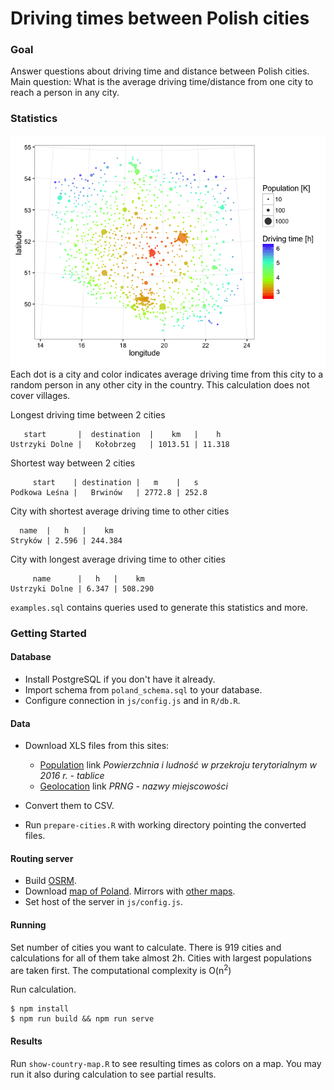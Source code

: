 # Driving times between Polish cities

### Goal

Answer questions about driving time and distance between Polish cities.
Main question: What is the average driving time/distance from one city to reach a person in any city.

### Statistics

![Map of cities](./img/driving-time.png)
Each dot is a city and color indicates average driving time from this city to a random person in any other city in the country. This calculation does not cover villages.

Longest driving time between 2 cities

       start       |  destination  |    km   |    h
    Ustrzyki Dolne |   Kołobrzeg   | 1013.51 | 11.318

Shortest way between 2 cities

         start    | destination |   m    |   s
    Podkowa Leśna |   Brwinów   | 2772.8 | 252.8

City with shortest average driving time to other cities

      name  |   h   |    km     
    Stryków | 2.596 | 244.384
 
City with longest average driving time to other cities

         name      |   h   |    km     
    Ustrzyki Dolne | 6.347 | 508.290

`examples.sql` contains queries used to generate this statistics and more.
 
### Getting Started

#### Database

* Install PostgreSQL if you don't have it already.
* Import schema from `poland_schema.sql` to your database.
* Configure connection in `js/config.js` and in `R/db.R`.

#### Data

* Download XLS files from this sites:
  * [Population](http://stat.gov.pl/obszary-tematyczne/ludnosc/ludnosc/powierzchnia-i-ludnosc-w-przekroju-terytorialnym-w-2016-r-,7,13.html) link _Powierzchnia i ludność w przekroju terytorialnym w 2016 r. - tablice_
  * [Geolocation](http://www.codgik.gov.pl/index.php/darmowe-dane/prng.html) link _PRNG - nazwy miejscowości_

* Convert them to CSV.
* Run `prepare-cities.R` with working directory pointing the converted files.

#### Routing server

* Build [OSRM](https://github.com/Project-OSRM/osrm-backend).
* Download [map of Poland](http://download.geofabrik.de/europe/poland-latest.osm.pbf). Mirrors with [other maps](http://wiki.openstreetmap.org/wiki/Planet.osm).
* Set host of the server in `js/config.js`.

#### Running

Set number of cities you want to calculate. There is 919 cities and calculations for all of them take almost 2h. Cities with largest populations are taken first. The computational complexity is O(n<sup>2</sup>)

Run calculation.
```shell
$ npm install
$ npm run build && npm run serve
```

#### Results

Run `show-country-map.R` to see resulting times as colors on a map. You may run it also during calculation to see partial results.